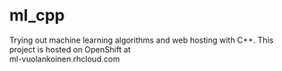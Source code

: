 # ml_cpp

Trying out machine learning algorithms and web hosting with C++.
This project is hosted on OpenShift at  
ml-vuolankoinen.rhcloud.com
